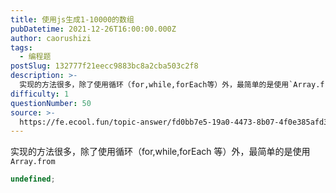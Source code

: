 ```yaml
---
title: 使用js生成1-10000的数组
pubDatetime: 2021-12-26T16:00:00.000Z
author: caorushizi
tags:
  - 编程题
postSlug: 132777f21eecc9883bc8a2cba503c2f8
description: >-
  实现的方法很多，除了使用循环（for,while,forEach等）外，最简单的是使用`Array.from````typescriptundefined```
difficulty: 1
questionNumber: 50
source: >-
  https://fe.ecool.fun/topic-answer/fd0bb7e5-19a0-4473-8b07-4f0e385afd3c?orderBy=updateTime&order=desc&tagId=26
---
```


实现的方法很多，除了使用循环（for,while,forEach 等）外，最简单的是使用`Array.from`

```typescript
undefined;
```
